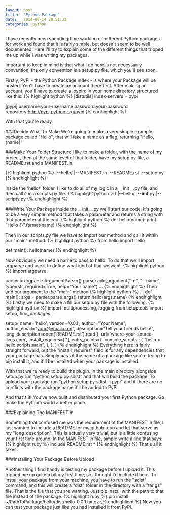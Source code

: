 ```yaml
---
layout: post
title:  "Python Package"
date:   2014-09-14 20:51:32
categories: python
---
```


I have recently been spending time working on different Python packages for work and found that it is fairly simple, but doesn't seem to be
well documented. Here I'll try to explain some of the different things that tripped me up while I was writing my packages.

Important to keep in mind is that what I do here is not necessarily convention, the only convention is a setup.py file, which you'll see soon.

Firstly, PyPi - the Python Package Index - is where your Package will be hosted. You'll have to create an account there first.
After making an account, you'll have to create a .pypirc in your home directory structured like this:
{% highlight python %}
[distutils]
index-servers =
    pypi

[pypi]
username:your-username
password:your-password
repository:http://pypi.python.org/pypi
{% endhighlight %}

With that you're ready.

###Decide What To Make
We're going to make a very simple example package called "Hello", that will take a name as a flag, returning "Hello, {name}"

###Make Your Folder Structure
I like to make a folder, with the name of my project, then at the same level of that folder, have my setup.py file,
a README.rst and a MANIFEST.in.

{% highlight python %}
|--hello/
|--MANIFEST.in
|--README.rst
|--setup.py
{% endhighlight %}

Inside the 'hello/' folder, I like to do all of my logic in a \_\_init\_\_.py file, and then call it in a scripts.py file.
{% highlight python %}
|--hello/
  |--__init__.py
  |--scripts.py
{% endhighlight %}


###Write Your Package
Inside the \_\_init\_\_.py we'll start our code. It's going to be a very simple method that takes a parameter and returns
a string with that parameter at the end.
{% highlight python %}
def hello(name):
  print "Hello {}".format(name)
{% endhighlight %}

Then in our scripts.py file we have to import our method and call it within our "main" method.
{% highlight python %}
from hello import hello

def main():
  hello(name)
{% endhighlight %}

Now obviously we need a name to pass to hello. To do that we'll import argparse and use it to define what kind of flag we want.
{% highlight python %}
import argparse

parser = argparse.ArgumentParser()
parser.add_argument("-n", "--name", type=str, required=True, help="Your name")
...
{% endhighlight %}
Then add our argument to the "main" method
{% highlight python %}
...
def main():
    args = parser.parse_args()
    return hello(args.name)
{% endhighlight %}
Lastly we need to make a fill our setup.py file with the following:
{% highlight python %}
import multiprocessing, logging
from setuptools import setup, find_packages

setup(
        name='hello',
        version='0.0.1',
        author="Your Name",
        author_email="your@email.com",
        description="Tell your friends hello!",
        long_description=open('README.rst').read(),
        url='where-your-source-lives.com',
        install_requires=[''],
        entry_points={
            'console_scripts': {
                "hello = hello.scripts:main",
                },
            },
        )
{% endhighlight %}
Everything here is fairly straight forward, but the "install_requires" field is for any dependencies that your package has.
Simply pass it the name of a package like you're trying to pip install it, and it'll be installed when your package is installed.


With that we're ready to build the plugin. In the main directory alongside setup.py run "python setup.py sdist" and that will
build the package. To upload your package run "python setup.py sdist -i pypi" and if there are no conflicts with the
package name it'll be added to PyPi.

And that's it! You've now built and distributed your first Python package. Go make the Pythom world a better place.


###Explaining The MANIFEST.in

Something that confused me was the requirement of the MANIFEST.in file, I just wanted to include a README for my github
repo and let that serve as my "long_description". This is actually very trivial, but is a little confusing your first time around.
In the MANIFEST.in file, simple write a line that says:
{% highlight ruby %}
include README.rst *
{% endhighlight %}
That's all it takes.

###Installing Your Package Before Upload

Another thing I find handy is testing my package before I upload it. This tripped me up quite a bit my first time,
so I thought I'd include it here.
To install your package from your machine, you have to run the "sdist" command, and this will create a "dist" folder in the directory
with a "tar.gz" file. That is the file that you are wanting. Just pip install with the path to that file instead of the package.
{% highlight ruby %}
pip install ~/PathToPackage/hello/dist/hello-0.0.1.tar.gz
{% endhighlight %}
Now you can test your package just like you had installed it from PyPi.
